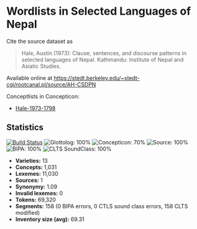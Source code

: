 # Wordlists in Selected Languages of Nepal

Cite the source dataset as

> Hale, Austin (1973): Clause, sentences, and discourse patterns in selected languages of Nepal. Kathmandu: Institute of Nepal and Asiatic Studies.

Available online at https://stedt.berkeley.edu/~stedt-cgi/rootcanal.pl/source/AH-CSDPN


Conceptlists in Concepticon:
- [Hale-1973-1798](https://concepticon.clld.org/contributions/Hale-1973-1798)
## Statistics


[![Build Status](https://travis-ci.org/lexibank/halenepal.svg?branch=master)](https://travis-ci.org/lexibank/halenepal)
![Glottolog: 100%](https://img.shields.io/badge/Glottolog-100%25-brightgreen.svg "Glottolog: 100%")
![Concepticon: 70%](https://img.shields.io/badge/Concepticon-70%25-orange.svg "Concepticon: 70%")
![Source: 100%](https://img.shields.io/badge/Source-100%25-brightgreen.svg "Source: 100%")
![BIPA: 100%](https://img.shields.io/badge/BIPA-100%25-brightgreen.svg "BIPA: 100%")
![CLTS SoundClass: 100%](https://img.shields.io/badge/CLTS%20SoundClass-100%25-brightgreen.svg "CLTS SoundClass: 100%")

- **Varieties:** 13
- **Concepts:** 1,031
- **Lexemes:** 11,030
- **Sources:** 1
- **Synonymy:** 1.09
- **Invalid lexemes:** 0
- **Tokens:** 69,320
- **Segments:** 158 (0 BIPA errors, 0 CTLS sound class errors, 158 CLTS modified)
- **Inventory size (avg):** 69.31
